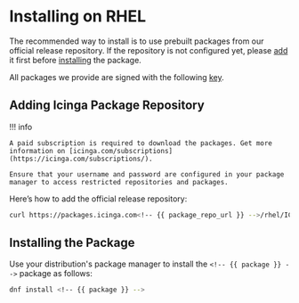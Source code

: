 # Installing <!-- {{ product }} --> on RHEL

The recommended way to install <!-- {{ product }} --> is to use prebuilt packages from our official release repository.
If the repository is not configured yet,
please [add](#adding-icinga-package-repository) it first
before [installing](#installing-the-package) the package.

All packages we provide are signed with the following [key](https://packages.icinga.com/icinga.key).

## Adding Icinga Package Repository

!!! info

    A paid subscription is required to download the packages. Get more information on [icinga.com/subscriptions](https://icinga.com/subscriptions/).

    Ensure that your username and password are configured in your package manager to access restricted repositories and packages.

Here’s how to add the official release repository:

```bash
curl https://packages.icinga.com<!-- {{ package_repo_url }} -->/rhel/ICINGA-release.repo -o /etc/yum.repos.d/ICINGA-<!-- {{ repo_file_identifier }} -->.repo
```

## Installing the Package

Use your distribution's package manager to install the `<!-- {{ package }} -->` package as follows:

```bash
dnf install <!-- {{ package }} -->
```

<!-- {% set rhel = True %} -->
<!-- {% include "02-Installation.md" %} -->
